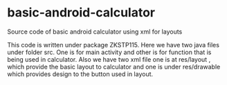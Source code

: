 # basic-android-calculator
Source code of basic android calculator using xml for layouts

This code is written under package ZKSTP115. 
Here we have two java files under folder src. One is for main activity and other is for function that is being used in calculator.
Also we have two xml file one is at res/layout , which provide the basic layout to calculator and one is under res/drawable which 
provides design to the button used in layout.

